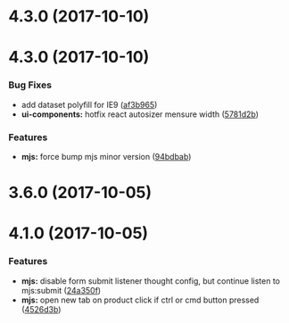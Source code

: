 <a name="4.3.0"></a>
# 4.3.0 (2017-10-10)



<a name="4.3.0"></a>
# 4.3.0 (2017-10-10)


### Bug Fixes

* add dataset polyfill for IE9 ([af3b965](https://github.com/findify/findify-mjs/commit/af3b965))
* **ui-components:** hotfix react autosizer mensure width ([5781d2b](https://github.com/findify/findify-mjs/commit/5781d2b))


### Features

* **mjs:** force bump mjs minor version ([94bdbab](https://github.com/findify/findify-mjs/commit/94bdbab))



<a name="3.6.0"></a>
# 3.6.0 (2017-10-05)



<a name="4.1.0"></a>
# 4.1.0 (2017-10-05)


### Features

* **mjs:** disable form submit listener thought config, but continue listen to mjs:submit ([24a350f](https://github.com/findify/findify-mjs/commit/24a350f))
* **mjs:** open new tab on product click if ctrl or cmd button pressed ([4526d3b](https://github.com/findify/findify-mjs/commit/4526d3b))



